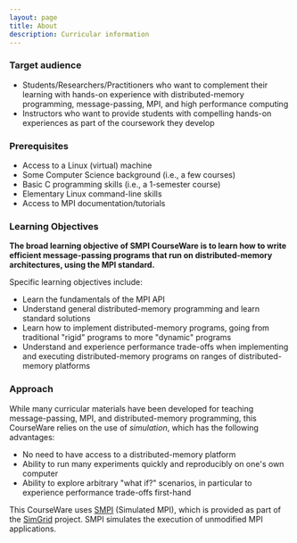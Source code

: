 ```yaml
---
layout: page
title: About
description: Curricular information
---
```



<div class="ui container raised border segment">

<h3 class="ui header">
Target audience
</h3>

<ul class="ui list">

<li class="ui item"> Students/Researchers/Practitioners who want to complement their learning with hands-on experience with distributed-memory programming, message-passing, MPI, and high performance computing</li>
<li class="ui item"> Instructors who want to provide students with compelling hands-on experiences as part of the coursework they develop</i>
</ul>

</div>

<div class="ui container raised border segment">

<h3 class="ui header">
Prerequisites
</h3>

<ul class="ui list">
<li class="ui item">Access to a Linux (virtual) machine</li>
<li class="ui item">Some Computer Science background (i.e., a few courses)</li>
<li class="ui item">Basic C programming skills (i.e., a 1-semester course)</li>
<li class="ui item">Elementary Linux command-line skills</li>
<li class="ui item">Access to MPI documentation/tutorials</li>
</ul>

</div>




<div class="ui container raised border segment">

<h3 class="ui header">
Learning Objectives
</h3>

<b>The broad learning objective of SMPI CourseWare is to learn how to write efficient message-passing
programs that run on distributed-memory architectures, using the MPI standard.</b>

Specific learning objectives include:
<ul class="ui list">
<li class="ui item"> Learn the fundamentals of the MPI API</li>
<li class="ui item"> Understand general distributed-memory programming and learn standard solutions</li>
<li class="ui item"> Learn how to implement distributed-memory programs, going from traditional "rigid" programs to more "dynamic" programs</li>
<li class="ui item"> Understand and experience performance trade-offs when implementing and executing distributed-memory programs on ranges of distributed-memory platforms</li>
</ul>
</div>


<div class="ui container raised border segment">

<h3 class="ui header">
Approach
</h3>

While many curricular materials have been developed for teaching message-passing, MPI, and distributed-memory programming,
this CourseWare relies on the use of _simulation_, which has the following advantages:


<ul class="ui list">
<li class="ui list"> No need to have access to a distributed-memory platform</li>
<li class="ui list"> Ability to run many experiments quickly and reproducibly on one's own computer</li>
<li class="ui list"> Ability to explore arbitrary "what if?" scenarios, in particular to experience performance trade-offs first-hand</li>
</ul>

This CourseWare uses
<a href="http://simgrid.gforge.inria.fr/simgrid/latest/doc/group__SMPI__API.html">SMPI</a> (Simulated MPI),
which is provided as part of the <a href="http://simgrid.gforge.inria.fr">SimGrid</a> project. SMPI simulates the execution of unmodified MPI applications.
</div>
